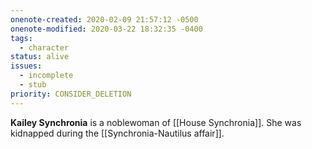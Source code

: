 ```yaml
---
onenote-created: 2020-02-09 21:57:12 -0500
onenote-modified: 2020-03-22 18:32:35 -0400
tags:
  - character
status: alive
issues:
  - incomplete
  - stub
priority: CONSIDER_DELETION
---
```


**Kailey Synchronia** is a noblewoman of [[House Synchronia]]. She was kidnapped during the [[Synchronia-Nautilus affair]].
